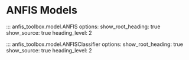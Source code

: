 # ANFIS Models

::: anfis_toolbox.model.ANFIS
    options:
      show_root_heading: true
      show_source: true
      heading_level: 2

::: anfis_toolbox.model.ANFISClassifier
    options:
      show_root_heading: true
      show_source: true
      heading_level: 2
